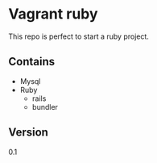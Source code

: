 Vagrant ruby
=========

This repo is perfect to start a ruby project.

Contains
----------
* Mysql
* Ruby
	* rails
	* bundler

Version
----
0.1
